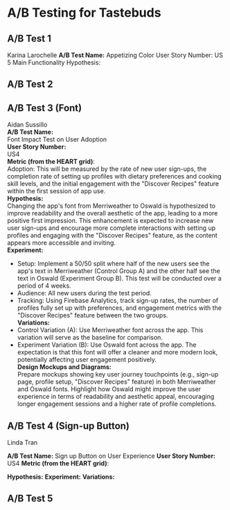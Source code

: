 # A/B Testing for Tastebuds

## A/B Test 1
Karina Larochelle
**A/B Test Name:** Appetizing Color
User Story Number: US 5 Main Functionality
Hypothesis: 

## A/B Test 2

## A/B Test 3 (Font)
Aidan Sussillo <br>
**A/B Test Name:** <br>
Font Impact Test on User Adoption <br>
**User Story Number:** <br>
US4 <br>
**Metric (from the HEART grid)**: <br>
Adoption: This will be measured by the rate of new user sign-ups, the completion rate of setting up profiles with dietary preferences and cooking skill levels, and the initial engagement with the "Discover Recipes" feature within the first session of app use. <br>
**Hypothesis:** <br>
Changing the app's font from Merriweather to Oswald is hypothesized to improve readability and the overall aesthetic of the app, leading to a more positive first impression. This enhancement is expected to increase new user sign-ups and encourage more complete interactions with setting up profiles and engaging with the "Discover Recipes" feature, as the content appears more accessible and inviting. <br>
**Experiment:** <br>
- Setup: Implement a 50/50 split where half of the new users see the app's text in Merriweather (Control Group A) and the other half see the text in Oswald (Experiment Group B). This test will be conducted over a period of 4 weeks.
- Audience: All new users during the test period.
- Tracking: Using Firebase Analytics, track sign-up rates, the number of profiles fully set up with preferences, and engagement metrics with the "Discover Recipes" feature between the two groups. <br>
**Variations:** <br>
- Control Variation (A): Use Merriweather font across the app. This variation will serve as the baseline for comparison.
- Experiment Variation (B): Use Oswald font across the app. The expectation is that this font will offer a cleaner and more modern look, potentially affecting user engagement positively. <br>
**Design Mockups and Diagrams:** <br>
Prepare mockups showing key user journey touchpoints (e.g., sign-up page, profile setup, "Discover Recipes" feature) in both Merriweather and Oswald fonts. Highlight how Oswald might improve the user experience in terms of readability and aesthetic appeal, encouraging longer engagement sessions and a higher rate of profile completions.



## A/B Test 4 (Sign-up Button)
Linda Tran

**A/B Test Name:**
Sign up Button on User Experience 
**User Story Number:**
US4
**Metric (from the HEART grid)**:

**Hypothesis:**
**Experiment:**
**Variations:**


## A/B Test 5



